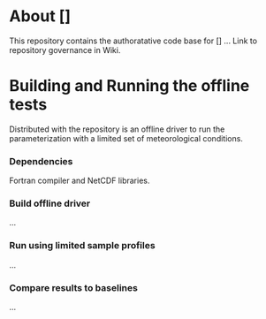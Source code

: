 # About []
This repository contains the authoratative code base for []
...
Link to repository governance in Wiki.

# Building and Running the offline tests
Distributed with the repository is an offline driver to run the parameterization with a limited set of meteorological conditions. 

### Dependencies
Fortran compiler and NetCDF libraries.

### Build offline driver
...

### Run using limited sample profiles
...

### Compare results to baselines
...
